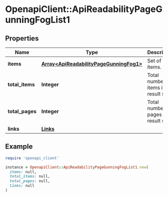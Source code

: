 # OpenapiClient::ApiReadabilityPageGunningFogList1

## Properties

| Name | Type | Description | Notes |
| ---- | ---- | ----------- | ----- |
| **items** | [**Array&lt;ApiReadabilityPageGunningFog1&gt;**](ApiReadabilityPageGunningFog1.md) | Set of items. |  |
| **total_items** | **Integer** | Total number of items in result set. |  |
| **total_pages** | **Integer** | Total number of pages in result set. |  |
| **links** | [**Links**](Links.md) |  | [optional] |

## Example

```ruby
require 'openapi_client'

instance = OpenapiClient::ApiReadabilityPageGunningFogList1.new(
  items: null,
  total_items: null,
  total_pages: null,
  links: null
)
```

